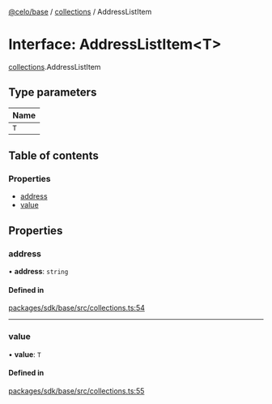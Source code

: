 [@celo/base](../README.md) / [collections](../modules/collections.md) / AddressListItem

# Interface: AddressListItem\<T\>

[collections](../modules/collections.md).AddressListItem

## Type parameters

| Name |
| :------ |
| `T` |

## Table of contents

### Properties

- [address](collections.AddressListItem.md#address)
- [value](collections.AddressListItem.md#value)

## Properties

### address

• **address**: `string`

#### Defined in

[packages/sdk/base/src/collections.ts:54](https://github.com/celo-org/developer-tooling/blob/master/packages/sdk/base/src/collections.ts#L54)

___

### value

• **value**: `T`

#### Defined in

[packages/sdk/base/src/collections.ts:55](https://github.com/celo-org/developer-tooling/blob/master/packages/sdk/base/src/collections.ts#L55)
